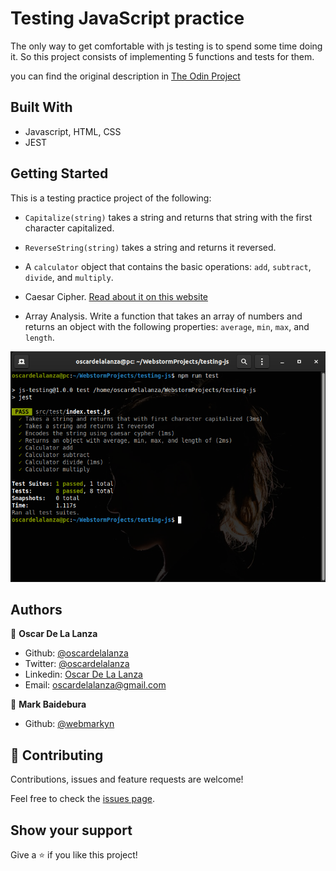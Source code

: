 # Testing JavaScript practice

The only way to get comfortable with js testing is to spend some time doing it. So this project consists of implementing 5 functions and tests for them.

you can find the original description in [The Odin Project](https://www.theodinproject.com/courses/javascript/lessons/testing-practice)

## Built With

- Javascript, HTML, CSS
- JEST

## Getting Started

This is a testing practice project of the following:

- `Capitalize(string)` takes a string and returns that string with the first character capitalized.

- `ReverseString(string)` takes a string and returns it reversed.

- A `calculator` object that contains the basic operations: `add`, `subtract`, `divide`, and `multiply`.

- Caesar Cipher. [Read about it on this website](http://practicalcryptography.com/ciphers/caesar-cipher)

- Array Analysis. Write a function that takes an array of numbers and returns an object with the following properties:
 `average`, `min`, `max`, and `length`.

![testing](./screenshots/test.png)

## Authors

👤 **Oscar De La Lanza**

- Github: [@oscardelalanza](https://github.com/oscardelalanza)
- Twitter: [@oscardelalanza](https://twitter.com/oscardelalanza)
- Linkedin: [Oscar De La Lanza](https://www.linkedin.com/in/oscardelalanza/)
- Email: oscardelalanza@gmail.com

👤 **Mark Baidebura**

- Github: [@webmarkyn](https://github.com/webmarkyn)

## 🤝 Contributing

Contributions, issues and feature requests are welcome!

Feel free to check the [issues page](https://github.com/webmarkyn/testing-js/issues).

## Show your support

Give a ⭐️ if you like this project!

